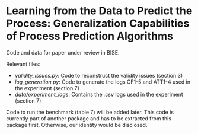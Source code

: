 # Learning from the Data to Predict the Process: Generalization Capabilities of Process Prediction Algorithms

Code and data for paper under review in BISE.

Relevant files:
- _validity_issues.py_: Code to reconstruct the validity issues (section 3)
- _log_generation.py_: Code to generate the logs CF1-5 and ATT1-4 used in the experiment (section 7)
- _data/experiment_logs_: Contains the _.csv_ logs used in the experiment (section 7)

Code to run the benchmark (table 7) will be added later. 
This code is currently part of another package and has to be extracted from this package first. 
Otherwise, our identity would be disclosed.